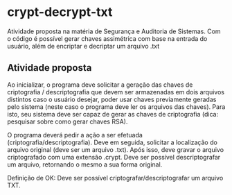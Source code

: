 # crypt-decrypt-txt
Atividade proposta na matéria de Segurança e Auditoria de Sistemas. Com o código é possível gerar chaves assimétrica com base na entrada do usuário, além de encriptar e decriptar um arquivo .txt


## Atividade proposta

Ao inicializar, o programa deve solicitar a geração das chaves de criptografia / descriptografia que devem ser armazenadas em dois arquivos distintos caso o usuário desejar, poder usar chaves previamente geradas pelo sistema (neste caso o programa deve ler os arquivos das chaves). Para isto, seu sistema deve ser capaz de gerar as chaves de criptografia (dica: pesquisar sobre como gerar chaves RSA).

O programa deverá pedir a ação a ser efetuada (criptografia/descriptografia). Deve em seguida, solicitar a localização do arquivo original (deve ser um arquivo .txt). Após isso, deve gravar o arquivo criptografado com uma extensão .crypt. Deve ser possível descriptografar um arquivo, retornando o mesmo a sua forma original.

Definição de OK: Deve ser possível criptografar/descriptografar um arquivo TXT.

